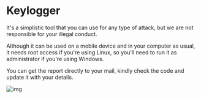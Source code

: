 # Keylogger

It's a simplistic tool that you can use for any type of attack, but we are not responsible for your illegal conduct.

Although it can be used on a mobile device and in your computer as usual, it needs root access if you're using Linux, so you'll need to run it as administrator if you're using Windows.

You can get the report directly to your mail, kindly check the code and update it with your details.

![img](https://user-images.githubusercontent.com/37912012/216760802-74ec4c2e-99dd-4683-95be-2e64914a90c3.jpg)
